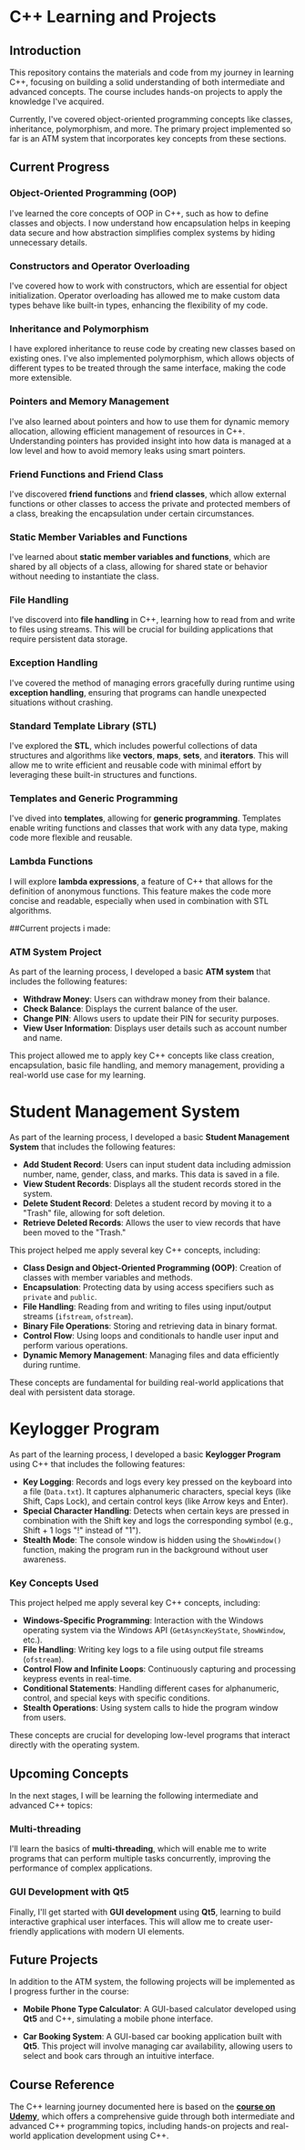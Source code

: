 # C++ Learning and Projects

## Introduction

This repository contains the materials and code from my journey in learning C++, focusing on building a solid understanding of both intermediate and advanced concepts. The course includes hands-on projects to apply the knowledge I've acquired.

Currently, I've covered object-oriented programming concepts like classes, inheritance, polymorphism, and more. The primary project implemented so far is an ATM system that incorporates key concepts from these sections.

## Current Progress

### Object-Oriented Programming (OOP)
I've learned the core concepts of OOP in C++, such as how to define classes and objects. I now understand how encapsulation helps in keeping data secure and how abstraction simplifies complex systems by hiding unnecessary details.

### Constructors and Operator Overloading
I've covered how to work with constructors, which are essential for object initialization. Operator overloading has allowed me to make custom data types behave like built-in types, enhancing the flexibility of my code.

### Inheritance and Polymorphism
I have explored inheritance to reuse code by creating new classes based on existing ones. I've also implemented polymorphism, which allows objects of different types to be treated through the same interface, making the code more extensible.

### Pointers and Memory Management
I've also learned about pointers and how to use them for dynamic memory allocation, allowing efficient management of resources in C++. Understanding pointers has provided insight into how data is managed at a low level and how to avoid memory leaks using smart pointers.

### Friend Functions and Friend Class
I've  discovered **friend functions** and **friend classes**, which allow external functions or other classes to access the private and protected members of a class, breaking the encapsulation under certain circumstances.

### Static Member Variables and Functions
I've learned about **static member variables and functions**, which are shared by all objects of a class, allowing for shared state or behavior without needing to instantiate the class.

### File Handling
I've discoverd into **file handling** in C++, learning how to read from and write to files using streams. This will be crucial for building applications that require persistent data storage.

### Exception Handling
I've covered  the method of managing errors gracefully during runtime using **exception handling**, ensuring that programs can handle unexpected situations without crashing.

### Standard Template Library (STL)
I've explored the **STL**, which includes powerful collections of data structures and algorithms like **vectors**, **maps**, **sets**, and **iterators**. This will allow me to write efficient and reusable code with minimal effort by leveraging these built-in structures and functions.

### Templates and Generic Programming
I've dived into **templates**, allowing for **generic programming**. Templates enable writing functions and classes that work with any data type, making code more flexible and reusable.

### Lambda Functions
I will explore **lambda expressions**, a feature of C++ that allows for the definition of anonymous functions. This feature makes the code more concise and readable, especially when used in combination with STL algorithms.

##Current projects i made:
### ATM System Project
As part of the learning process, I developed a basic **ATM system** that includes the following features:
- **Withdraw Money**: Users can withdraw money from their balance.
- **Check Balance**: Displays the current balance of the user.
- **Change PIN**: Allows users to update their PIN for security purposes.
- **View User Information**: Displays user details such as account number and name.

This project allowed me to apply key C++ concepts like class creation, encapsulation, basic file handling, and memory management, providing a real-world use case for my learning.

# Student Management System

As part of the learning process, I developed a basic **Student Management System** that includes the following features:

- **Add Student Record**: Users can input student data including admission number, name, gender, class, and marks. This data is saved in a file.
- **View Student Records**: Displays all the student records stored in the system.
- **Delete Student Record**: Deletes a student record by moving it to a "Trash" file, allowing for soft deletion.
- **Retrieve Deleted Records**: Allows the user to view records that have been moved to the "Trash."

This project helped me apply several key C++ concepts, including:
- **Class Design and Object-Oriented Programming (OOP)**: Creation of classes with member variables and methods.
- **Encapsulation**: Protecting data by using access specifiers such as `private` and `public`.
- **File Handling**: Reading from and writing to files using input/output streams (`ifstream`, `ofstream`).
- **Binary File Operations**: Storing and retrieving data in binary format.
- **Control Flow**: Using loops and conditionals to handle user input and perform various operations.
- **Dynamic Memory Management**: Managing files and data efficiently during runtime.

These concepts are fundamental for building real-world applications that deal with persistent data storage.

# Keylogger Program

As part of the learning process, I developed a basic **Keylogger Program** using C++ that includes the following features:

- **Key Logging**: Records and logs every key pressed on the keyboard into a file (`Data.txt`). It captures alphanumeric characters, special keys (like Shift, Caps Lock), and certain control keys (like Arrow keys and Enter).
- **Special Character Handling**: Detects when certain keys are pressed in combination with the Shift key and logs the corresponding symbol (e.g., Shift + 1 logs "!" instead of "1").
- **Stealth Mode**: The console window is hidden using the `ShowWindow()` function, making the program run in the background without user awareness.

### Key Concepts Used

This project helped me apply several key C++ concepts, including:

- **Windows-Specific Programming**: Interaction with the Windows operating system via the Windows API (`GetAsyncKeyState`, `ShowWindow`, etc.).
- **File Handling**: Writing key logs to a file using output file streams (`ofstream`).
- **Control Flow and Infinite Loops**: Continuously capturing and processing keypress events in real-time.
- **Conditional Statements**: Handling different cases for alphanumeric, control, and special keys with specific conditions.
- **Stealth Operations**: Using system calls to hide the program window from users.

These concepts are crucial for developing low-level programs that interact directly with the operating system.

## Upcoming Concepts

In the next stages, I will be learning the following intermediate and advanced C++ topics:

### Multi-threading
I'll learn the basics of **multi-threading**, which will enable me to write programs that can perform multiple tasks concurrently, improving the performance of complex applications.

### GUI Development with Qt5
Finally, I'll get started with **GUI development** using **Qt5**, learning to build interactive graphical user interfaces. This will allow me to create user-friendly applications with modern UI elements.

## Future Projects

In addition to the ATM system, the following projects will be implemented as I progress further in the course:

- **Mobile Phone Type Calculator**: A GUI-based calculator developed using **Qt5** and C++, simulating a mobile phone interface.
  
- **Car Booking System**: A GUI-based car booking application built with **Qt5**. This project will involve managing car availability, allowing users to select and book cars through an intuitive interface.



## Course Reference

The C++ learning journey documented here is based on the **[course on Udemy](https://www.udemy.com/course/master-cpp-byteboard/)**, which offers a comprehensive guide through both intermediate and advanced C++ programming topics, including hands-on projects and real-world application development using C++.
